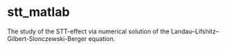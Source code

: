 # stt_matlab
The study of the STT-effect via numerical solution of the Landau–Lifshitz–Gilbert-Slonczewski-Berger equation.
